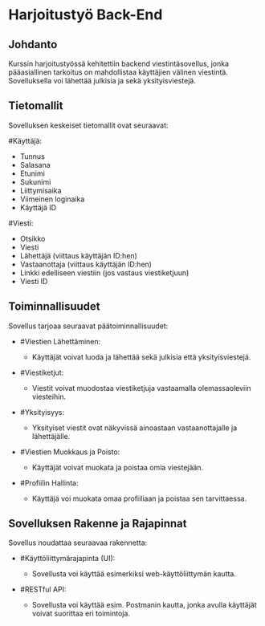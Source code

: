 # Harjoitustyö Back-End

## Johdanto

Kurssin harjoitustyössä kehitettiin backend viestintäsovellus, jonka pääasiallinen tarkoitus on mahdollistaa käyttäjien välinen viestintä. Sovelluksella voi lähettää julkisia ja sekä yksityisviestejä.

## Tietomallit

Sovelluksen keskeiset tietomallit ovat seuraavat:

#Käyttäjä:
- Tunnus
- Salasana
- Etunimi
- Sukunimi
- Liittymisaika
- Viimeinen loginaika
- Käyttäjä ID

#Viesti:
- Otsikko
- Viesti
- Lähettäjä (viittaus käyttäjän ID:hen)
- Vastaanottaja (viittaus käyttäjän ID:hen)
- Linkki edelliseen viestiin (jos vastaus viestiketjuun)
- Viesti ID

## Toiminnallisuudet

Sovellus tarjoaa seuraavat päätoiminnallisuudet:

- #Viestien Lähettäminen:
  - Käyttäjät voivat luoda ja lähettää sekä julkisia että yksityisviestejä.

- #Viestiketjut:
  - Viestit voivat muodostaa viestiketjuja vastaamalla olemassaoleviin viesteihin.

- #Yksityisyys:
  - Yksityiset viestit ovat näkyvissä ainoastaan vastaanottajalle ja lähettäjälle.

- #Viestien Muokkaus ja Poisto:
  - Käyttäjät voivat muokata ja poistaa omia viestejään.

- #Profiilin Hallinta:
  - Käyttäjä voi muokata omaa profiiliaan ja poistaa sen tarvittaessa.

## Sovelluksen Rakenne ja Rajapinnat

Sovellus noudattaa seuraavaa rakennetta:

- #Käyttöliittymärajapinta (UI):
  - Sovellusta voi käyttää esimerkiksi web-käyttöliittymän kautta.

- #RESTful API:
  - Sovellusta voi käyttää esim. Postmanin kautta, jonka avulla käyttäjät voivat suorittaa eri toimintoja.

